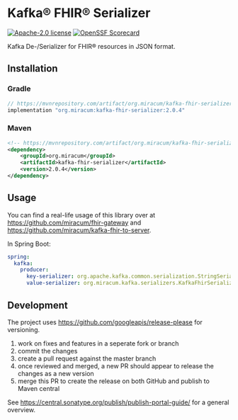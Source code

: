 # Kafka® FHIR® Serializer

[![Apache-2.0 license](https://img.shields.io/badge/license-Apache%202.0-blue.svg)](https://opensource.org/licenses/Apache-2.0)
[![OpenSSF Scorecard](https://api.scorecard.dev/projects/github.com/miracum/kafka-fhir-serializer/badge)](https://scorecard.dev/viewer/?uri=github.com/miracum/kafka-fhir-serializer)

Kafka De-/Serializer for FHIR® resources in JSON format.

## Installation

### Gradle

<!-- x-release-please-start-version -->

```groovy
// https://mvnrepository.com/artifact/org.miracum/kafka-fhir-serializer
implementation "org.miracum:kafka-fhir-serializer:2.0.4"
```

<!-- x-release-please-end -->

### Maven

<!-- x-release-please-start-version -->

```xml
<!-- https://mvnrepository.com/artifact/org.miracum/kafka-fhir-serializer -->
<dependency>
    <groupId>org.miracum</groupId>
    <artifactId>kafka-fhir-serializer</artifactId>
    <version>2.0.4</version>
</dependency>
```

<!-- x-release-please-end -->

## Usage

You can find a real-life usage of this library over at <https://github.com/miracum/fhir-gateway> and
<https://github.com/miracum/kafka-fhir-to-server>.

In Spring Boot:

```yaml
spring:
  kafka:
    producer:
      key-serializer: org.apache.kafka.common.serialization.StringSerializer
      value-serializer: org.miracum.kafka.serializers.KafkaFhirSerializer
```

## Development

The project uses <https://github.com/googleapis/release-please> for versioning.

1. work on fixes and features in a seperate fork or branch
1. commit the changes
1. create a pull request against the master branch
1. once reviewed and merged, a new PR should appear to release the changes as a new version
1. merge this PR to create the release on both GitHub and publish to Maven central

See <https://central.sonatype.org/publish/publish-portal-guide/> for a general overview.
